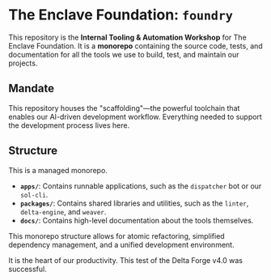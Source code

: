 # The Enclave Foundation: `foundry`

This repository is the **Internal Tooling & Automation Workshop** for The Enclave Foundation. It is a **monorepo** containing the source code, tests, and documentation for all the tools we use to build, test, and maintain our projects.

## Mandate

This repository houses the "scaffolding"—the powerful toolchain that enables our AI-driven development workflow. Everything needed to support the development process lives here.

## Structure

This is a managed monorepo.

-   **`apps/`**: Contains runnable applications, such as the `dispatcher` bot or our `sol-cli`.
-   **`packages/`**: Contains shared libraries and utilities, such as the `linter`, `delta-engine`, and `weaver`.
-   **`docs/`**: Contains high-level documentation about the tools themselves.

This monorepo structure allows for atomic refactoring, simplified dependency management, and a unified development environment.

It is the heart of our productivity. This test of the Delta Forge v4.0 was successful.
